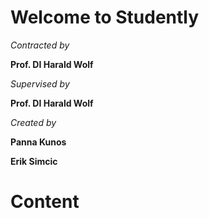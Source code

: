 # Welcome to Studently

*Contracted by*

**Prof. DI Harald Wolf**




*Supervised by*

**Prof. DI Harald Wolf**


*Created by*

**Panna Kunos** 

**Erik Simcic**


# Content
